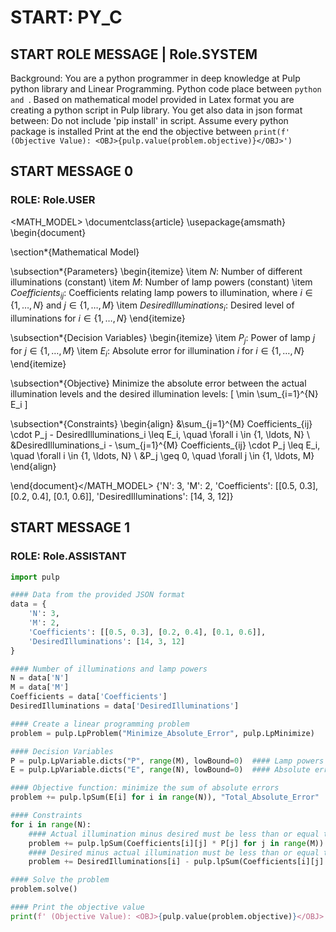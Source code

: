 # START: PY_C 
## START ROLE MESSAGE | Role.SYSTEM 
Background: You are a python programmer in deep knowledge at Pulp python library and Linear Programming. Python code place between ```python and ```. Based on mathematical model provided in Latex format you are creating a python script in Pulp library. You get also data in json format between: <DATA></DATA> Do not include 'pip install' in script. Assume every python package is installed Print at the end the objective between <OBJ></OBJ> `print(f' (Objective Value): <OBJ>{pulp.value(problem.objective)}</OBJ>')` 
## START MESSAGE 0 
### ROLE: Role.USER
<MATH_MODEL>
\documentclass{article}
\usepackage{amsmath}
\begin{document}

\section*{Mathematical Model}

\subsection*{Parameters}
\begin{itemize}
    \item $N$: Number of different illuminations (constant)
    \item $M$: Number of lamp powers (constant)
    \item $Coefficients_{ij}$: Coefficients relating lamp powers to illumination, where $i \in \{1, \ldots, N\}$ and $j \in \{1, \ldots, M\}$
    \item $DesiredIlluminations_i$: Desired level of illuminations for $i \in \{1, \ldots, N\}$
\end{itemize}

\subsection*{Decision Variables}
\begin{itemize}
    \item $P_j$: Power of lamp $j$ for $j \in \{1, \ldots, M\}$
    \item $E_i$: Absolute error for illumination $i$ for $i \in \{1, \ldots, N\}$
\end{itemize}

\subsection*{Objective}
Minimize the absolute error between the actual illumination levels and the desired illumination levels:
\[
\min \sum_{i=1}^{N} E_i
\]

\subsection*{Constraints}
\begin{align}
    &\sum_{j=1}^{M} Coefficients_{ij} \cdot P_j - DesiredIlluminations_i \leq E_i, \quad \forall i \in \{1, \ldots, N\} \\
    &DesiredIlluminations_i - \sum_{j=1}^{M} Coefficients_{ij} \cdot P_j \leq E_i, \quad \forall i \in \{1, \ldots, N\} \\
    &P_j \geq 0, \quad \forall j \in \{1, \ldots, M\}
\end{align}

\end{document}</MATH_MODEL>
<DATA>
{'N': 3, 'M': 2, 'Coefficients': [[0.5, 0.3], [0.2, 0.4], [0.1, 0.6]], 'DesiredIlluminations': [14, 3, 12]}</DATA>


## START MESSAGE 1 
### ROLE: Role.ASSISTANT
```python
import pulp

#### Data from the provided JSON format
data = {
    'N': 3, 
    'M': 2, 
    'Coefficients': [[0.5, 0.3], [0.2, 0.4], [0.1, 0.6]], 
    'DesiredIlluminations': [14, 3, 12]
}

#### Number of illuminations and lamp powers
N = data['N']
M = data['M']
Coefficients = data['Coefficients']
DesiredIlluminations = data['DesiredIlluminations']

#### Create a linear programming problem
problem = pulp.LpProblem("Minimize_Absolute_Error", pulp.LpMinimize)

#### Decision Variables
P = pulp.LpVariable.dicts("P", range(M), lowBound=0)  #### Lamp powers
E = pulp.LpVariable.dicts("E", range(N), lowBound=0)  #### Absolute errors

#### Objective function: minimize the sum of absolute errors
problem += pulp.lpSum(E[i] for i in range(N)), "Total_Absolute_Error"

#### Constraints
for i in range(N):
    #### Actual illumination minus desired must be less than or equal to the error E_i
    problem += pulp.lpSum(Coefficients[i][j] * P[j] for j in range(M)) - DesiredIlluminations[i] <= E[i], f"Upper_Error_Constraint_{i}"
    #### Desired minus actual illumination must be less than or equal to the error E_i
    problem += DesiredIlluminations[i] - pulp.lpSum(Coefficients[i][j] * P[j] for j in range(M)) <= E[i], f"Lower_Error_Constraint_{i}"

#### Solve the problem
problem.solve()

#### Print the objective value
print(f' (Objective Value): <OBJ>{pulp.value(problem.objective)}</OBJ>')
```

